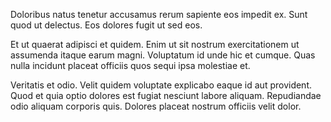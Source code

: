 Doloribus natus tenetur accusamus rerum sapiente eos impedit ex. Sunt quod ut delectus. Eos dolores fugit ut sed eos.
 Et ut quaerat adipisci et quidem. Enim ut sit nostrum exercitationem ut assumenda itaque earum magni. Voluptatum id unde hic et cumque. Quas nulla incidunt placeat officiis quos sequi ipsa molestiae et.
 Veritatis et odio. Velit quidem voluptate explicabo eaque id aut provident. Quod et quia optio dolores est fugiat nesciunt labore aliquam. Repudiandae odio aliquam corporis quis. Dolores placeat nostrum officiis velit dolor.